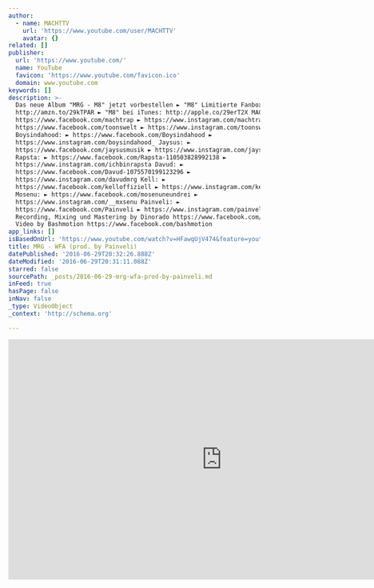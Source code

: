 ```yaml
---
author:
  - name: MACHTTV
    url: 'https://www.youtube.com/user/MACHTTV'
    avatar: {}
related: []
publisher:
  url: 'https://www.youtube.com/'
  name: YouTube
  favicon: 'https://www.youtube.com/favicon.ico'
  domain: www.youtube.com
keywords: []
description: >-
  Das neue Album "MRG - M8" jetzt vorbestellen ► "M8" Limitierte Fanbox:
  http://amzn.to/29kTPAR ► "M8" bei iTunes: http://apple.co/29erT2X MACHT Rap: ►
  https://www.facebook.com/machtrap ► https://www.instagram.com/machtrap TOON: ►
  https://www.facebook.com/toonswelt ► https://www.instagram.com/toonswelt
  Boysindahood: ► https://www.facebook.com/Boysindahood ►
  https://www.instagram.com/boysindahood_ Jaysus: ►
  https://www.facebook.com/jaysusmusik ► https://www.instagram.com/jaysusmrg
  Rapsta: ► https://www.facebook.com/Rapsta-110503828992138 ►
  https://www.instagram.com/ichbinrapsta Davud: ►
  https://www.facebook.com/Davud-1075570199123296 ►
  https://www.instagram.com/davudmrg Kell: ►
  https://www.facebook.com/kelloffiziell ► https://www.instagram.com/ke_doppel_l
  Mosenu: ► https://www.facebook.com/mosenuneundrei ►
  https://www.instagram.com/__mxsenu Painveli: ►
  https://www.facebook.com/Painveli ► https://www.instagram.com/painveli
  Recording, Mixing und Mastering by Dinorado https://www.facebook.com/Dinorado
  Video by Bashmotion https://www.facebook.com/bashmotion
app_links: []
isBasedOnUrl: 'https://www.youtube.com/watch?v=HFawqUjV474&feature=youtu.be'
title: MRG - WFA (prod. by Painveli)
datePublished: '2016-06-29T20:32:26.888Z'
dateModified: '2016-06-29T20:31:11.088Z'
starred: false
sourcePath: _posts/2016-06-29-mrg-wfa-prod-by-painveli.md
inFeed: true
hasPage: false
inNav: false
_type: VideoObject
_context: 'http://schema.org'

---
```

<iframe src="https://cdn.embedly.com/widgets/media.html?src=https%3A%2F%2Fwww.youtube.com%2Fembed%2FHFawqUjV474%3Ffeature%3Doembed&amp;url=http%3A%2F%2Fwww.youtube.com%2Fwatch%3Fv%3DHFawqUjV474&amp;image=https%3A%2F%2Fi.ytimg.com%2Fvi%2FHFawqUjV474%2Fhqdefault.jpg&amp;key=b7d04c9b404c499eba89ee7072e1c4f7&amp;type=text%2Fhtml&amp;schema=youtube" width="854" height="480" scrolling="no" frameborder="0" allowfullscreen="" style=""></iframe>